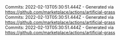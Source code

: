 Commits: 2022-02-13T05:30:51.444Z - Generated via https://github.com/marketplace/actions/artificial-grass
<br>
Commits: 2022-02-13T05:30:51.444Z - Generated via https://github.com/marketplace/actions/artificial-grass
<br>
Commits: 2022-02-13T05:30:51.444Z - Generated via https://github.com/marketplace/actions/artificial-grass
<br>
